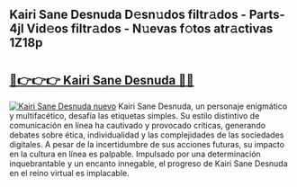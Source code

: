 ## Kairi Sane Desnuda D𝚎sn𝚞dos filtr𝚊dos - Parts-4jl Vid𝚎os filtr𝚊dos - N𝚞evas f𝚘tos atr𝚊ctivas 1Z18p

# <h2><a href="http://mbap3z.tromn.icu/?c=Kairi+Sane+Desnuda">🔗👉👉👉 Kairi Sane Desnuda 🔗🔗</a></h2>

[![Kairi Sane Desnuda nuevo](https://i.imgur.com/pEAQMta.gif)](http://mbap3z.tromn.icu/?c=Kairi+Sane+Desnuda)
Kairi Sane Desnuda, un personaje enigmático y multifacético, desafía las etiquetas simples. Su estilo distintivo de comunicación en línea ha cautivado y provocado críticas, generando debates sobre ética, individualidad y las complejidades de las sociedades digitales. A pesar de la incertidumbre de sus acciones futuras, su impacto en la cultura en línea es palpable. Impulsado por una determinación inquebrantable y un encanto innegable, el progreso de Kairi Sane Desnuda en el reino virtual es implacable.
